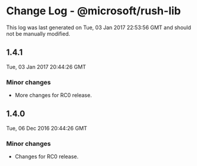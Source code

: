# Change Log - @microsoft/rush-lib

This log was last generated on Tue, 03 Jan 2017 22:53:56 GMT and should not be manually modified.

## 1.4.1
Tue, 03 Jan 2017 20:44:26 GMT

### Minor changes

- More changes for RC0 release.

## 1.4.0
Tue, 06 Dec 2016 20:44:26 GMT

### Minor changes

- Changes for RC0 release.


